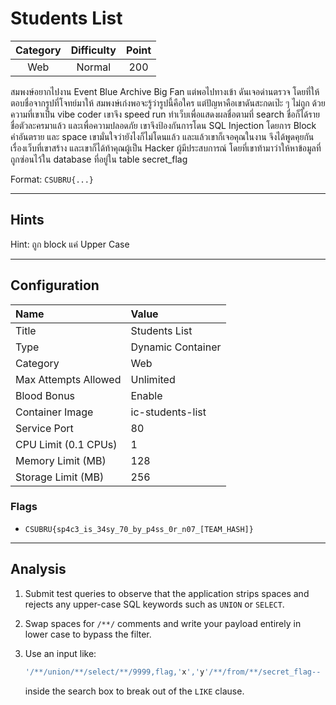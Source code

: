 # Students List

| Category | Difficulty | Point |
| :-: | :-: | :-: |
| Web | Normal | 200 |

สมพงษ์อยากไปงาน Event Blue Archive Big Fan แต่พอไปทางเข้า ดันเจอด่านตรวจ โดยที่ให้ตอบชื่อจากรูปที่โจทย์มาให้ สมพงษ์เก่งพอจะรู้ว่ารูปนี้คือใคร แต่ปัญหาคือเขาดันสะกดเป๊ะ ๆ ไม่ถูก ด้วยความที่เขาเป็น vibe coder เขาจึง speed run ทำเว็บเพื่อแสดงผลชื่อตามที่ search ชื่อก็ได้รายชื่อตัวละครมาแล้ว และเพื่อความปลอดภัย เขาจึงป้องกันการโดน SQL Injection โดยการ Block คำอันตราย และ space เขามั่นใจว่ายังไงก็ไม่โดนแล้ว และแล้วเขาก็เจอคุณในงาน จึงได้พูดคุยกันเรื่องเว็บที่เขาสร้าง และเขาก็ได้ท้าคุณผู้เป็น Hacker ผู้มีประสบการณ์ โดยที่เขาท้ามาว่าให้หาข้อมูลที่ถูกซ่อนไว้ใน database ที่อยู่ใน table secret_flag

Format: `CSUBRU{...}`

---

## Hints

Hint: ถูก block แค่ Upper Case

---

## Configuration

| Name | Value |
| :- | :- |
| Title | Students List |
| Type | Dynamic Container |
| Category | Web |
| Max Attempts Allowed | Unlimited |
| Blood Bonus | Enable |
| Container Image | ic-students-list |
| Service Port | 80 |
| CPU Limit (0.1 CPUs) | 1 |
| Memory Limit (MB) | 128 |
| Storage Limit (MB) | 256 |

### Flags

- `CSUBRU{sp4c3_is_34sy_70_by_p4ss_0r_n07_[TEAM_HASH]}`

---

## Analysis

1. Submit test queries to observe that the application strips spaces and rejects any upper-case SQL keywords such as `UNION` or `SELECT`.
2. Swap spaces for `/**/` comments and write your payload entirely in lower case to bypass the filter.
3. Use an input like:

   ```sql
   '/**/union/**/select/**/9999,flag,'x','y'/**/from/**/secret_flag--
   ```

   inside the search box to break out of the `LIKE` clause.
